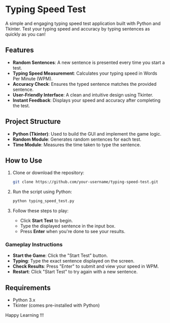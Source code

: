 # Typing Speed Test  

A simple and engaging typing speed test application built with Python and Tkinter. Test your typing speed and accuracy by typing sentences as quickly as you can!  

## Features  
- **Random Sentences**: A new sentence is presented every time you start a test.  
- **Typing Speed Measurement**: Calculates your typing speed in Words Per Minute (WPM).  
- **Accuracy Check**: Ensures the typed sentence matches the provided sentence.  
- **User-Friendly Interface**: A clean and intuitive design using Tkinter.  
- **Instant Feedback**: Displays your speed and accuracy after completing the test.  

## Project Structure  
- **Python (Tkinter)**: Used to build the GUI and implement the game logic.  
- **Random Module**: Generates random sentences for each test.  
- **Time Module**: Measures the time taken to type the sentence.  

## How to Use  
1. Clone or download the repository:  
   ```bash  
   git clone https://github.com/your-username/typing-speed-test.git  
   ```  

2. Run the script using Python:  
   ```bash  
   python typing_speed_test.py  
   ```  

3. Follow these steps to play:  
   - Click **Start Test** to begin.  
   - Type the displayed sentence in the input box.  
   - Press **Enter** when you're done to see your results.  

### Gameplay Instructions  
- **Start the Game**: Click the "Start Test" button.  
- **Typing**: Type the exact sentence displayed on the screen.  
- **Check Results**: Press "Enter" to submit and view your speed in WPM.  
- **Restart**: Click "Start Test" to try again with a new sentence.  

## Requirements  
- Python 3.x  
- Tkinter (comes pre-installed with Python)  

Happy Learning !!! 

